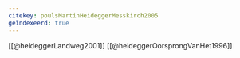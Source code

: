 ```yaml
---
citekey: poulsMartinHeideggerMesskirch2005
geïndexeerd: true
---
```


[[@heideggerLandweg2001]]
[[@heideggerOorsprongVanHet1996]]
